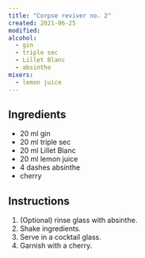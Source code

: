 ```yaml
---
title: "Corpse reviver no. 2"
created: 2021-06-25
modified:
alcohol:
  - gin
  - triple sec
  - Lillet Blanc
  - absinthe
mixers:
  - lemon juice
---
```



## Ingredients

- 20 ml gin
- 20 ml triple sec
- 20 ml Lillet Blanc
- 20 ml lemon juice
- 4 dashes absinthe
- cherry

## Instructions

1. (Optional) rinse glass with absinthe.
2. Shake ingredients.
3. Serve in a cocktail glass.
4. Garnish with a cherry.
